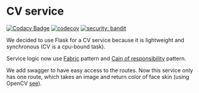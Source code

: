 # CV service

[![Codacy Badge](https://app.codacy.com/project/badge/Grade/3f272df9d9be4a948ce9f0a00a4dc343)](https://www.codacy.com/gh/TNLinc/CV/dashboard?utm_source=github.com&utm_medium=referral&utm_content=TNLinc/CV&utm_campaign=Badge_Grade)
[![codecov](https://codecov.io/gh/TNLinc/CV/branch/main/graph/badge.svg?token=FORLTJT0TH)](https://codecov.io/gh/TNLinc/CV)
[![security: bandit](https://img.shields.io/badge/security-bandit-yellow.svg)](https://github.com/PyCQA/bandit)

We decided to use Flask for a CV service because it is lightweight and synchronous (CV is a cpu-bound task).

Service logic now use [Fabric](https://refactoring.guru/ru/design-patterns/factory-method) pattern and [Cain of responsibility](https://refactoring.guru/ru/design-patterns/chain-of-responsibility) pattern.

We add swagger to have easy access to the routes. Now this service only has one route, which takes an image and return color of face skin (using OpenCV [see](https://github.com/KochankovID/TonalCreamAssistant/wiki/Face-recognition)).
